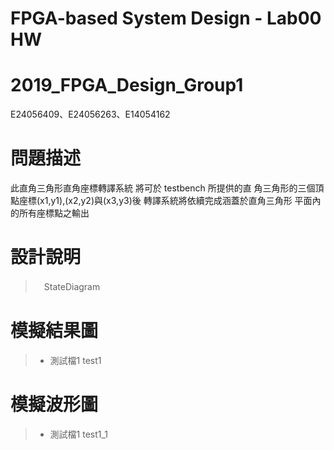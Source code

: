# FPGA-based System Design - Lab00 HW
# 2019_FPGA_Design_Group1
E24056409、E24056263、E14054162

# 問題描述
此直角三角形直角座標轉譯系統
將可於 testbench 所提供的直 角三角形的三個頂點座標(x1,y1),(x2,y2)與(x3,y3)後
轉譯系統將依續完成涵蓋於直角三角形 平面內的所有座標點之輸出

# 設計說明
>　StateDiagram

# 模擬結果圖
> * 測試檔1
> test1


# 模擬波形圖
> * 測試檔1
> test1_1 

